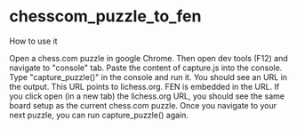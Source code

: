 # chesscom_puzzle_to_fen

How to use it

Open a chess.com puzzle in google Chrome. Then open dev tools (F12) and navigate to "console" tab. Paste the content of capture.js into the console. Type "capture_puzzle()" in the console and run it. You should see an URL in the output. This URL points to lichess.org. FEN is embedded in the URL. If you click open (in a new tab) the lichess.org URL, you should see the same board setup as the current chess.com puzzle. Once you navigate to your next puzzle, you can run capture_puzzle() again.
